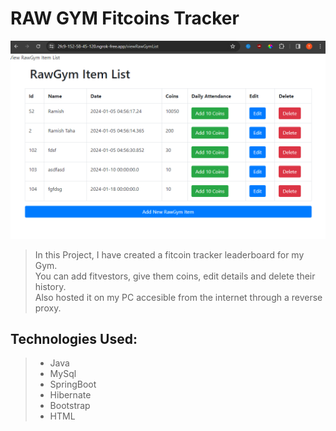 # RAW GYM Fitcoins Tracker

![RAW GYM Fitcoins Tracker](RAW-GYM-Fitcoins-Tracker.png)

> In this Project, I have created a fitcoin tracker leaderboard for my Gym.\
> You can add fitvestors, give them coins, edit details and delete their history.\
> Also hosted it on my PC accesible from the internet through a reverse proxy.

## Technologies Used:
>* Java
>* MySql
>* SpringBoot
>* Hibernate
>* Bootstrap
>* HTML